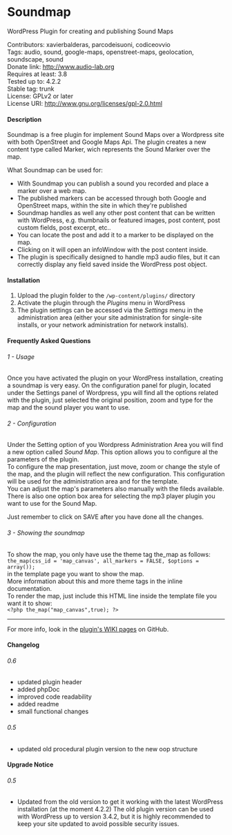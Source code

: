 # Soundmap

WordPress Plugin for creating and publishing Sound Maps

Contributors: xavierbalderas, parcodeisuoni, codiceovvio  
Tags: audio, sound, google-maps, openstreet-maps, geolocation, soundscape, sound  
Donate link: http://www.audio-lab.org  
Requires at least: 3.8  
Tested up to: 4.2.2  
Stable tag: trunk  
License: GPLv2 or later  
License URI: http://www.gnu.org/licenses/gpl-2.0.html  

#### Description

Soundmap is a free plugin for implement Sound Maps over a Wordpress site with both OpenStreet and Google Maps Api. The plugin creates a new content type called Marker, wich represents the Sound Marker over the map.

What Soundmap can be used for:

*   With Soundmap you can publish a sound you recorded and place a marker over a web map.
*   The published markers can be accessed through both Google and OpenStreet maps, within the site in which they're published
*   Soundmap handles as well any other post content that can be written with WordPress, e.g. thumbnails or featured images, post content, post custom fields, post excerpt, etc..
*   You can locate the post and add it to a marker to be displayed on the map.
*   Clicking on it will open an infoWindow with the post content inside.
*   The plugin is specifically designed to handle mp3 audio files, but it can correctly display any field saved inside the WordPress post object.


#### Installation

1. Upload the plugin folder to the `/wp-content/plugins/` directory
2. Activate the plugin through the _Plugins_ menu in WordPress
3. The plugin settings can be accessed via the _Settings_ menu in the administration area (either your site administration for single-site installs, or your network administration for network installs).


#### Frequently Asked Questions

###### 1 - _Usage_  
Once you have activated the plugin on your WordPress installation, creating a soundmap is very easy. On the configuration panel for plugin, located under the Settings panel of Wordpress, ypu will find all the options related with the plugin, just selected the original position, zoom and type for the map and the sound player you want to use.

###### 2 - _Configuration_  
Under the Setting option of you Wordpress Administration Area you will find a new option called _Sound Map_. This option allows you to configure al the parameters of the plugin.  
To configure the map presentation, just move, zoom or change the style of the map, and the plugin will reflect the new configuration. This configuration will be used for the administration area and for the template.  
You can adjust the map's parameters also manually with the fileds available. There is also one option box area for selecting the mp3 player plugin you want to use for the Sound Map.

Just remember to click on SAVE after you have done all the changes.

###### 3 - _Showing the soundmap_  
To show the map, you only have use the theme tag the_map as follows:  
`the_map(css_id = 'map_canvas', all_markers = FALSE, $options = array());`  
in the template page you want to show the map.  
More information about this and more theme tags in the inline documentation.  
To render the map, just include this HTML line inside the template file you want it to show:  
`<?php the_map("map_canvas",true); ?>`

***

For more info, look in the [plugin's WIKI pages](https://github.com/audiolab/SoundMap-Wordpress-Plugin/wiki "Soundmap Wiki and Infos") on GitHub.

#### Changelog

###### 0.6
* updated plugin header
* added phpDoc
* improved code readability
* added readme
* small functional changes

###### 0.5
* updated old procedural plugin version to the new oop structure


#### Upgrade Notice

###### 0.5
* Updated from the old version to get it working with the latest WordPress installation (at the moment 4.2.2)
The old plugin version can be used with WordPress up to version 3.4.2, but it is highly recommended to keep your site updated to avoid possible security issues.